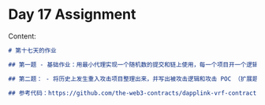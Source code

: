 # Day 17 Assignment

Content:

```markdown
# 第十七天的作业

## 第一题 - 基础作业：用最小代理实现一个随机数的提交和链上使用，每一个项目开一个逻辑一致的最小代理合约，最小代理合约创建处理之后添加到一个管理合约，管理合约管理所有代理合约，部署合约使用 create2 的方式进行部署？ - 加强版：使用 ECDSA 的算法进行链下提交上来的随机的有，真实性和效性验证（挑战性）

## 第二题： - 将历史上发生重入攻击项目整理出来，并写出被攻击逻辑和攻击 POC （扩展题）

## 参考代码：https://github.com/the-web3-contracts/dapplink-vrf-contracts
```

##  